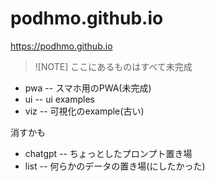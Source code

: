 # podhmo.github.io

https://podhmo.github.io

>![NOTE]
>ここにあるものはすべて未完成

- pwa -- スマホ用のPWA(未完成)
- ui -- ui examples
- viz -- 可視化のexample(古い)

消すかも

- chatgpt -- ちょっとしたプロンプト置き場
- list -- 何らかのデータの置き場(にしたかった)

